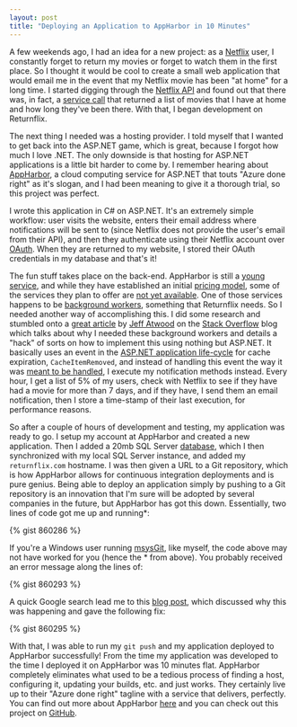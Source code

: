```yaml
---
layout: post
title: "Deploying an Application to AppHarbor in 10 Minutes"
---
```


A few weekends ago, I had an idea for a new project: as a [Netflix](http://www.netflix.com/) user, I constantly forget to return my movies or forget to watch them in the first place. So I thought it would be cool to create a small web application that would email me in the event that my Netflix movie has been "at home" for a long time. I started digging through the [Netflix API](http://developer.netflix.com/) and found out that there was, in fact, a [service call](http://developer.netflix.com/docs/REST_API_Reference#0_41310) that returned a list of movies that I have at home and how long they've been there. With that, I began development on Returnflix.

The next thing I needed was a hosting provider. I told myself that I wanted to get back into the ASP.NET game, which is great, because I forgot how much I love .NET. The only downside is that hosting for ASP.NET applications is a little bit harder to come by. I remember hearing about [AppHarbor](http://appharbor.com/), a cloud computing service for ASP.NET that touts "Azure done right" as it's slogan, and I had been meaning to give it a thorough trial, so this project was perfect.

I wrote this application in C# on ASP.NET. It's an extremely simple workflow: user visits the website, enters their email address where notifications will be sent to (since Netflix does not provide the user's email from their API), and then they authenticate using their Netflix account over [OAuth](http://oauth.net/). When they are returned to my website, I stored their OAuth credentials in my database and that's it!

The fun stuff takes place on the back-end. AppHarbor is still a [young service](http://blog.appharbor.com/2010/11/13/welcome-aboard), and while they have established an initial [pricing model](http://appharbor.com/page/pricing), some of the services they plan to offer are [not yet available](http://blog.appharbor.com/2011/1/27/preliminary-pricing-page). One of those services happens to be [background workers](http://blog.appharbor.com/2011/1/20/handling-background-tasks), something that Returnflix needs. So I needed another way of accomplishing this. I did some research and stumbled onto a [great article](http://blog.stackoverflow.com/2008/07/easy-background-tasks-in-aspnet/) by [Jeff Atwood](http://www.codinghorror.com/blog/) on the [Stack Overflow](http://stackoverflow.com/) blog which talks about why I needed these background workers and details a "hack" of sorts on how to implement this using nothing but ASP.NET. It basically uses an event in the [ASP.NET application life-cycle](http://msdn.microsoft.com/en-us/library/ms178473.aspx) for cache expiration, `CacheItemRemoved`, and instead of handling this event the way it was [meant to be handled](http://weblogs.asp.net/kwarren/archive/2004/05/20/136129.aspx), I execute my notification methods instead. Every hour, I get a list of 5% of my users, check with Netflix to see if they have had a movie for more than 7 days, and if they have, I send them an email notification, then I store a time-stamp of their last execution, for performance reasons.

So after a couple of hours of development and testing, my application was ready to go. I setup my account at AppHarbor and created a new application. Then I added a 20mb SQL Server [database](http://blog.appharbor.com/2010/12/06/now-with-sql-server), which I then synchronized with my local SQL Server instance, and added my `returnflix.com` hostname. I was then given a URL to a Git repository, which is how AppHarbor allows for continuous integration deployments and is pure genius. Being able to deploy an application simply by pushing to a Git repository is an innovation that I'm sure will be adopted by several companies in the future, but AppHarbor has got this down. Essentially, two lines of code got me up and running*:

{% gist 860286 %}

If you're a Windows user running [msysGit](http://code.google.com/p/msysgit/), like myself, the code above may not have worked for you (hence the * from above). You probably received an error message along the lines of:

{% gist 860293 %}

A quick Google search lead me to this [blog post](http://www.lostechies.com/blogs/dahlbyk/archive/2010/09/26/msysgit-error-setting-certificate-verify-locations.aspx), which discussed why this was happening and gave the following fix:

{% gist 860295 %}

With that, I was able to run my `git push` and my application deployed to AppHarbor successfully! From the time my application was developed to the time I deployed it on AppHarbor was 10 minutes flat. AppHarbor completely eliminates what used to be a tedious process of finding a host, configuring it, updating your builds, etc. and just works. They certainly live up to their "Azure done right" tagline with a service that delivers, perfectly. You can find out more about AppHarbor [here](http://www.appharbor.com) and you can check out this project on [GitHub](http://github.com/mbmccormick/returnflix).
